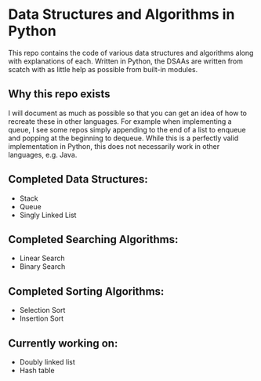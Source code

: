 # Data Structures and Algorithms in Python

This repo contains the code of various data structures and algorithms along with explanations of each. 
Written in Python, the DSAAs are written from scatch with as little help as possible from
built-in modules. 

## Why this repo exists
I will document as much as possible so that you can get an idea of how to recreate these in other languages.
For example when implementing a queue, I see some repos simply appending to the end of a list to enqueue and popping 
at the beginning to dequeue. While this is a perfectly valid implementation in Python, this does not necessarily work in other
languages, e.g. Java. 

## Completed Data Structures:
- Stack
- Queue
- Singly Linked List

## Completed Searching Algorithms:
- Linear Search
- Binary Search

## Completed Sorting Algorithms:
- Selection Sort
- Insertion Sort

## Currently working on:
- Doubly linked list
- Hash table
